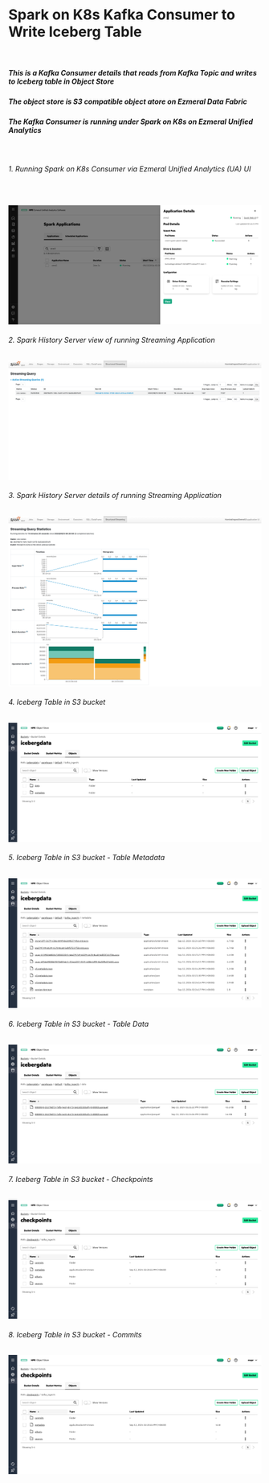 # Spark on K8s Kafka Consumer to Write Iceberg Table

<br>

##### This is a Kafka Consumer details that reads from Kafka Topic and writes to Iceberg table in Object Store
##### The object store is S3 compatible object atore on Ezmeral Data Fabric
##### The Kafka Consumer is running under Spark on K8s on Ezmeral Unified Analytics

<br>

###### 1. Running Spark on K8s Consumer via Ezmeral Unified Analytics (UA) UI

<br>

![UA Spark](images/UAspark_stream_app_running.png) 

###### 2. Spark History Server view of running Streaming Application

![UA Spark Streaming App](images/spark_k8s_application.png) 

###### 3. Spark History Server details of running Streaming Application

![UA Spark Stream Details](images/spark_K8s_stream_1.png) 

###### 4. Iceberg Table in S3 bucket

![EDF S3 Iceberg Table](images/S3iceberg_kafka_ingest4.png)

###### 5. Iceberg Table in S3 bucket - Table Metadata

![EDF S3 Iceberg Table Metadata](images/S3iceberg_kafka_ingest4_metadata.png)

###### 6. Iceberg Table in S3 bucket - Table Data

![EDF S3 Iceberg Table Data](images/S3iceberg_kafka_ingest4_data.png)

###### 7. Iceberg Table in S3 bucket - Checkpoints

![EDF S3 Iceberg Table Checkpoints](images/S3iceberg_checkpoints.png)

###### 8. Iceberg Table in S3 bucket - Commits

![EDF S3 Iceberg Table Checkpoints](images/S3iceberg_checkpoints.png)




